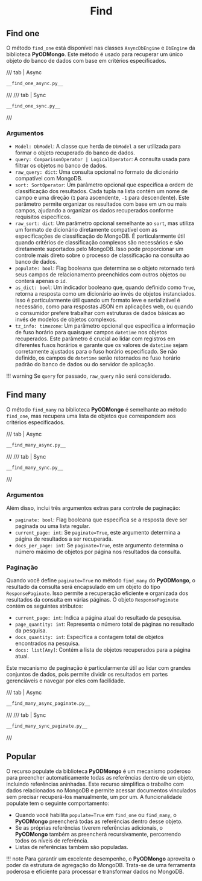 # <center>Find</center>

## Find one

O método `find_one` está disponível nas classes `AsyncDbEngine` e `DbEngine` da biblioteca **PyODMongo**. Este método é usado para recuperar um único objeto do banco de dados com base em critérios especificados.

/// tab | Async
```python hl_lines="17"
__find_one_async.py__
```
///
/// tab | Sync
```python hl_lines="15"
__find_one_sync.py__
```
///

### Argumentos

- `Model: DbModel`: A classe que herda de `DbModel` a ser utilizada para formar o objeto recuperado do banco de dados.
- `query: ComparisonOperator | LogicalOperator`: A consulta usada para filtrar os objetos no banco de dados.
- `raw_query: dict`: Uma consulta opcional no formato de dicionário compatível com MongoDB.
- `sort: SortOperator`: Um parâmetro opcional que especifica a ordem de classificação dos resultados. Cada tupla na lista contém um nome de campo e uma direção (`1` para ascendente, `-1` para descendente). Este parâmetro permite organizar os resultados com base em um ou mais campos, ajudando a organizar os dados recuperados conforme requisitos específicos.
- `raw_sort: dict`: Um parâmetro opcional semelhante ao `sort`, mas utiliza um formato de dicionário diretamente compatível com as especificações de classificação do MongoDB. É particularmente útil quando critérios de classificação complexos são necessários e são diretamente suportados pelo MongoDB. Isso pode proporcionar um controle mais direto sobre o processo de classificação na consulta ao banco de dados.
- `populate: bool`: Flag booleana que determina se o objeto retornado terá seus campos de relacionamento preenchidos com outros objetos ou conterá apenas o `id`.
- `as_dict: bool`: Um indicador booleano que, quando definido como `True`, retorna a resposta como um dicionário ao invés de objetos instanciados. Isso é particularmente útil quando um formato leve e serializável é necessário, como para respostas JSON em aplicações web, ou quando o consumidor prefere trabalhar com estruturas de dados básicas ao invés de modelos de objetos complexos.
- `tz_info: timezone`:  Um parâmetro opcional que especifica a informação de fuso horário para quaisquer campos `datetime` nos objetos recuperados. Este parâmetro é crucial ao lidar com registros em diferentes fusos horários e garante que os valores de `datetime` sejam corretamente ajustados para o fuso horário especificado. Se não definido, os campos de `datetime` serão retornados no fuso horário padrão do banco de dados ou do servidor de aplicação.

!!! warning
    Se `query` for passado, `raw_query` não será considerado.

## Find many

O método `find_many` na biblioteca **PyODMongo** é semelhante ao método `find_one`, mas recupera uma lista de objetos que correspondem aos critérios especificados.

/// tab | Async
```python hl_lines="18"
__find_many_async.py__
```
///
/// tab | Sync
```python hl_lines="16"
__find_many_sync.py__
```
///

### Argumentos

Além disso, inclui três argumentos extras para controle de paginação:

- `paginate: bool`: Flag booleana que especifica se a resposta deve ser paginada ou uma lista regular.
- `current_page: int`: Se `paginate=True`, este argumento determina a página de resultados a ser recuperada.
- `docs_per_page: int`: Se `paginate=True`, este argumento determina o número máximo de objetos por página nos resultados da consulta.

### Paginação

Quando você define `paginate=True` no método `find_many` do **PyODMongo**, o resultado da consulta será encapsulado em um objeto do tipo `ResponsePaginate`. Isso permite a recuperação eficiente e organizada dos resultados da consulta em várias páginas. O objeto `ResponsePaginate` contém os seguintes atributos:

- `current_page: int`: Indica a página atual do resultado da pesquisa.
- `page_quantity: int`: Representa o número total de páginas no resultado da pesquisa.
- `docs_quantity: int`: Especifica a contagem total de objetos encontrados na pesquisa.
- `docs: list[Any]`: Contém a lista de objetos recuperados para a página atual.

Este mecanismo de paginação é particularmente útil ao lidar com grandes conjuntos de dados, pois permite dividir os resultados em partes gerenciáveis e navegar por eles com facilidade.

/// tab | Async
```python hl_lines="18-20"
__find_many_async_paginate.py__
```
///
/// tab | Sync
```python hl_lines="16-18"
__find_many_sync_paginate.py__
```
///

## Popular

O recurso populate da biblioteca **PyODMongo** é um mecanismo poderoso para preencher automaticamente todas as referências dentro de um objeto, incluindo referências aninhadas. Este recurso simplifica o trabalho com dados relacionados no MongoDB e permite acessar documentos vinculados sem precisar recuperá-los manualmente, um por um. A funcionalidade populate tem o seguinte comportamento:

- Quando você habilita `populate=True` em `find_one` ou `find_many`, o **PyODMongo** preencherá todas as referências dentro desse objeto.
- Se as próprias referências tiverem referências adicionais, o **PyODMongo** também as preencherá recursivamente, percorrendo todos os níveis de referência.
- Listas de referências também são populadas.

!!! note
    Para garantir um excelente desempenho, o **PyODMongo** aproveita o poder da estrutura de agregação do MongoDB. Trata-se de uma ferramenta poderosa e eficiente para processar e transformar dados no MongoDB.

